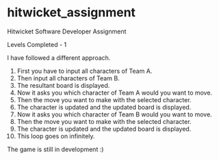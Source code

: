 # hitwicket_assignment
Hitwicket Software Developer Assignment

Levels Completed - 1

I have followed a different approach.

1. First you have to input all characters of Team A.
2. Then input all characters of Team B.
3. The resultant board is displayed.
4. Now it asks you which character of Team A would you want to move.
5. Then the move you want to make with the selected character.
6. The character is updated and the updated board is displayed.
7. Now it asks you which character of Team B would you want to move.
8. Then the move you want to make with the selected character.
9. The character is updated and the updated board is displayed.
10. This loop goes on infinitely.

The game is still in development :) 
